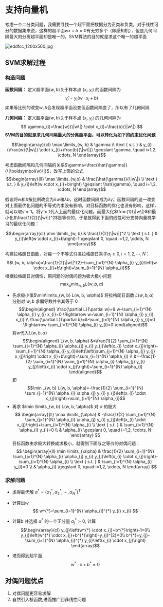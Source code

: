 # 支持向量机

考虑一个二分类问题，我需要寻找一个超平面把数据分为正类和负类，对于线性可分的数据集来说，这样的超平面$wx+b=0$有无穷多个（即感知机），但是几何间隔最大的分离超平面却是唯一的。SVM算法的目的就是求这个唯一的超平面

![eddfcc_1200x500.jpg](https://pic3.zhimg.com/v2-197913c461c1953c30b804b4a7eddfcc_1200x500.jpg)
## SVM求解过程
### 构造问题
**函数间隔：** 定义超平面$(w, b)$关于样本点 $\left(x_{i}, y_{i}\right)$ 的函数间隔为
$$\hat{\gamma}_{i}=y_{i}\left(w \cdot x_{i}+b\right)$$
如果等比例的改变$w,b$会发现超平面没变但函数间隔变了，所以有了几何间隔

**几何间隔：** 定义超平面$(w, b)$关于样本点 $\left(x_{i}, y_{i}\right)$ 的几何间隔为
$$
\gamma_{i}=\frac{w}{\|w\|} \cdot x_{i}+\frac{b}{\|w\|}
$$
**SVM的目的就是求几何间隔最大的分离超平面，可以转化为如下的约束优化问题**

$$\begin{array}{cl}
\max \limits_{w, b} & \gamma \\
\text { s.t. } & y_{i}(\frac{w}{\|w\|} \cdot x_{i}+\frac{b}{\|w\|}) \geqslant \gamma, \quad i=1,2, \cdots, N
\end{array}$$

考虑函数间隔和几何间隔的关系$\gamma=\frac{\hat{\gamma}}{\|\boldsymbol{w}\|}$，改写上面的公式
$$\begin{array}{ll}
\max \limits_{w,b} & \frac{\hat{\gamma}}{\|w\|} \\
\text { s.t. } & y_{i}\left(w \cdot x_{i}+b\right) \geqslant \hat{\gamma}, \quad i=1,2, \cdots, N
\end{array}$$

假设将$w$和$b$按比例改变为$\lambda w$和$\lambda b$，这时函数间隔成为$\lambda \hat\gamma$。函数间隔的这一改变对上面最优化问题的不等式约束没有影响，对目标函数的优化也没有影响，这样，就可以取$\hat\gamma=1$。将$\hat\gamma=1$代入上面的最优化问题，而最大化$\frac{1}{\|w\|}$和最小化$\frac{1}{2}{\|w\|}^2$是等价的，于是就得到下面的线性可分支持向量机学习的最优化问题：

$$\begin{array}{cl}
\min \limits_{w, b} & \frac{1}{2}{\|w\|}^2 \\
\text { s.t. } & y_{i}\left(w \cdot x_{i}+b\right)-1 \geqslant 0, \quad i=1,2, \cdots, N
\end{array}$$

构建拉格朗日函数，对每一个不等式引进拉格朗日乘子$\alpha_{i} \geqslant 0, i=1,2, \cdots, N$：
$$L(w, b, \alpha)=\frac{1}{2}\|w\|^{2}-\sum_{i=1}^{N} \alpha_{i} y_{i}\left(w \cdot x_{i}+b\right)+\sum_{i=1}^{N} \alpha_{i}$$
根据拉格朗日对偶性，原问题的对偶问题为极大极小问题
$$\max _{\alpha} \min _{w, b} L(w, b, \alpha)$$
- 先求极小值$\min\limits_{w, b} L(w, b, \alpha)$
将拉格朗日函数 $L(w,b, \alpha)$ 分别对 $w, b$ 求偏导数并令其等于 0
$$\begin{aligned}
\frac{\partial L}{\partial w}=& w-\sum_{i=1}^{N} \alpha_{i} y_{i} x_{i}=0 \Rightarrow w=\sum_{i=1}^{N} \alpha_{i} y_{i} x_{i} \\
\frac{\partial L}{\partial b}=&-\sum_{i=1}^{N} \alpha_{i} y_{i}=0 \Rightarrow \sum_{i=1}^{N} \alpha_{i} y_{i}=0
\end{aligned}$$
将$w$代入$L(w,b, \alpha)$ 
$$\begin{aligned} L(w, b, \alpha) &=\frac{1}{2} \sum_{i=1}^{N} \sum_{j=1}^{N} \alpha_{i} \alpha_{j} y_{i} y_{j}\left(x_{i} \cdot x_{j}\right)-\sum_{i=1}^{N} \alpha_{i} y_{i}\left(\left(\sum_{j=1}^{N} \alpha_{j} y_{j} x_{j}\right) \cdot x_{i}+b\right)+\sum_{i=1}^{N} \alpha_{i} \\ &=-\frac{1}{2} \sum_{i=1}^{N} \sum_{j=1}^{N} \alpha_{i} \alpha_{j} y_{i} y_{j}\left(x_{i} \cdot x_{j}\right)+\sum_{i=1}^{N} \alpha_{i} \end{aligned}$$
即 
$$\min _{w, b} L(w, b, \alpha)=-\frac{1}{2} \sum_{i=1}^{N} \sum_{j=1}^{N} \alpha_{i} \alpha_{j} y_{i} y_{j}\left(x_{i} \cdot x_{j}\right)+\sum_{i=1}^{N} \alpha_{i}$$
- 再求 $\min \limits_{w, b} L(w, b, \alpha)$ 对 $\alpha$ 的极大
$$
\begin{array}{ll}
\max \limits_{\alpha} & -\frac{1}{2} \sum_{i=1}^{N} \sum_{j=1}^{N} \alpha_{i} \alpha_{j} y_{i} y_{j}\left(x_{i} \cdot x_{j}\right)+\sum_{i=1}^{N} \alpha_{i} \\
\text { s.t. } & \sum_{i=1}^{N} \alpha_{i} y_{i}=0 \\
& \alpha_{i} \geqslant 0, \quad i=1,2, \cdots, N
\end{array}
$$
目标函数由求极大转换成求极小，就得到下面与之等价的对偶问题：
$$
\begin{array}{ll}
\min \limits_{\alpha} & \frac{1}{2} \sum_{i=1}^{N} \sum_{j=1}^{N} \alpha_{i} \alpha_{j} y_{i} y_{j}\left(x_{i} \cdot x_{j}\right)-\sum_{i=1}^{N} \alpha_{i} \\
\text { s.t. } & \sum_{i=1}^{N} \alpha_{i} y_{i}=0 \\
& \alpha_{i} \geqslant 0, \quad i=1,2, \cdots, N
\end{array}
$$

### 求解问题
- 求得最优解 $\alpha^{*}=\left(\alpha_{1}^{*}, \alpha_{2}^{*}, \cdots, \alpha_{N}^{*}\right)^{\mathrm{T}}$
- 计算出$w$
$$
w^{*}=\sum_{i=1}^{N} \alpha_{i}^{*} y_{i} x_{i}
$$
- 计算$b$
并选择 $\alpha^{*}$ 的一个正分量 $\alpha_{j}^{*}>0,$ 计算
$$\begin{array}{cl}
y_{j}\left(w^{*} \cdot x_{j}+b^{*}\right)-1=0\\
y_{j}\left(w^{*} \cdot x_{j}+b^{*}\right)-y_{j}^{2}=0\\
b^{*}=y_{j}-\sum_{i=1}^{N} \alpha_{i}^{*} y_{i}\left(x_{i} \cdot x_{j}\right)
\end{array}$$


- 进而得到超平面
$$
w^{*} \cdot x+b^{*}=0
$$



## 对偶问题优点

1. 对偶问题更容易求解
2. 自然引入核函数,进而推广到非线性问题


